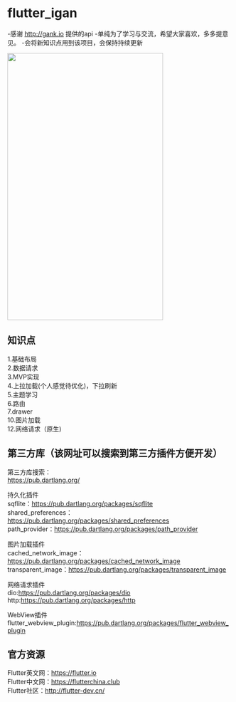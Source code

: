# flutter_igan

-感谢 http://gank.io 提供的api
-单纯为了学习与交流，希望大家喜欢，多多提意见。
-会将新知识点用到该项目，会保持持续更新

<img src="https://github.com/zhujian1989/flutter_study/blob/master/screenshot/10.jpeg" width="350" height="600">

## 知识点
1.基础布局  
2.数据请求  
3.MVP实现  
4.上拉加载(个人感觉待优化)，下拉刷新   
5.主题学习  
6.路由  
7.drawer    
10.图片加载    
12.网络请求（原生)          

## 第三方库（该网址可以搜索到第三方插件方便开发）
第三方库搜索：  
https://pub.dartlang.org/         

持久化插件  
sqflite：https://pub.dartlang.org/packages/sqflite  
shared_preferences：https://pub.dartlang.org/packages/shared_preferences  
path_provider：https://pub.dartlang.org/packages/path_provider  

图片加载插件  
cached_network_image：https://pub.dartlang.org/packages/cached_network_image  
transparent_image：https://pub.dartlang.org/packages/transparent_image  

网络请求插件  
dio:https://pub.dartlang.org/packages/dio  
http:https://pub.dartlang.org/packages/http

WebView插件  
flutter_webview_plugin:https://pub.dartlang.org/packages/flutter_webview_plugin  

## 官方资源
Flutter英文网：https://flutter.io  
Flutter中文网：https://flutterchina.club  
Flutter社区：http://flutter-dev.cn/  

